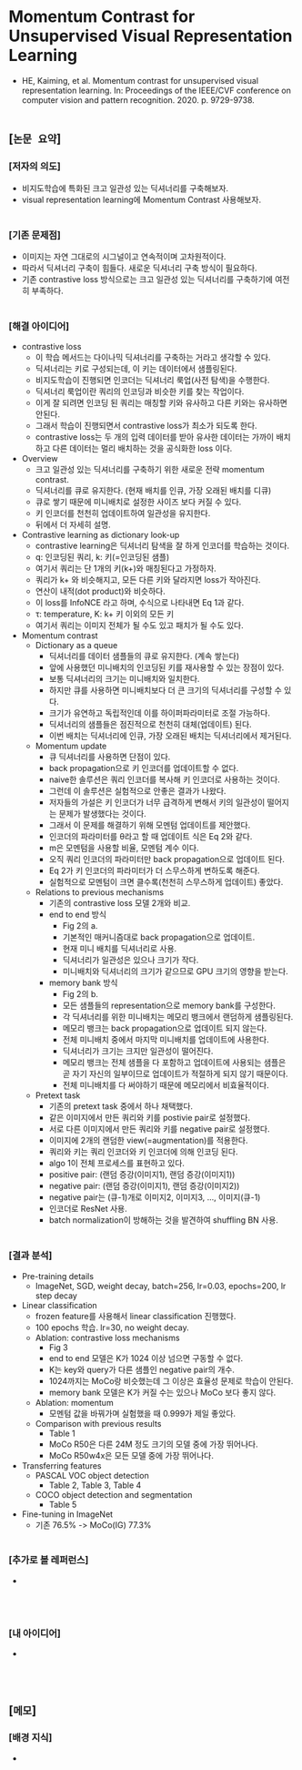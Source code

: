 # Momentum Contrast for Unsupervised Visual Representation Learning
* HE, Kaiming, et al. Momentum contrast for unsupervised visual representation learning. In: Proceedings of the IEEE/CVF conference on computer vision and pattern recognition. 2020. p. 9729-9738.
<br><br>

## [`논문 요약`]

### [저자의 의도]
* 비지도학습에 특화된 크고 일관성 있는 딕셔너리를 구축해보자.
* visual representation learning에 Momentum Contrast 사용해보자.
<br><br>

### [기존 문제점]
* 이미지는 자연 그대로의 시그널이고 연속적이며 고차원적이다.
* 따라서 딕셔너리 구축이 힘들다. 새로운 딕셔너리 구축 방식이 필요하다.
* 기존 contrastive loss 방식으로는 크고 일관성 있는 딕셔너리를 구축하기에 여전히 부족하다.
<br><br>

### [해결 아이디어]
* contrastive loss
    * 이 학습 메서드는 다이나믹 딕셔너리를 구축하는 거라고 생각할 수 있다.
    * 딕셔너리는 키로 구성되는데, 이 키는 데이터에서 샘플링된다.
    * 비지도학습이 진행되면 인코더는 딕셔너리 룩업(사전 탐색)을 수행한다.
    * 딕셔너리 룩업이란 쿼리의 인코딩과 비슷한 키를 찾는 작업이다.
    * 이게 잘 되려면 인코딩 된 쿼리는 매칭할 키와 유사하고 다른 키와는 유사하면 안된다.
    * 그래서 학습이 진행되면서 contrastive loss가 최소가 되도록 한다.
    * contrastive loss는 두 개의 입력 데이터를 받아 유사한 데이터는 가까이 배치하고 다른 데이터는 멀리 배치하는 것을 공식화한 loss 이다.
* Overview
    * 크고 일관성 있는 딕셔너리를 구축하기 위한 새로운 전략 momentum contrast.
    * 딕셔너리를 큐로 유지한다. (현재 배치를 인큐, 가장 오래된 배치를 디큐)
    * 큐로 쌓기 때문에 미니배치로 설정한 사이즈 보다 커질 수 있다.
    * 키 인코더를 천천히 업데이트하여 일관성을 유지한다.
    * 뒤에서 더 자세히 설명.
* Contrastive learning as dictionary look-up
    * contrastive learning은 딕셔너리 탐색을 잘 하게 인코더를 학습하는 것이다.
    * q: 인코딩된 쿼리, k: 키(=인코딩된 샘플)
    * 여기서 쿼리는 단 1개의 키(k+)와 매칭된다고 가정하자.
    * 쿼리가 k+ 와 비슷해지고, 모든 다른 키와 달라지면 loss가 작아진다.
    * 연산이 내적(dot product)와 비슷하다.
    * 이 loss를 InfoNCE 라고 하며, 수식으로 나타내면 Eq 1과 같다.
    * τ: temperature, K: k+ 키 이외의 모든 키
    * 여기서 쿼리는 이미지 전체가 될 수도 있고 패치가 될 수도 있다.
* Momentum contrast
    * Dictionary as a queue
        * 딕셔너리를 데이터 샘플들의 큐로 유지한다. (계속 쌓는다)
        * 앞에 사용했던 미니배치의 인코딩된 키를 재사용할 수 있는 장점이 있다.
        * 보통 딕셔너리의 크기는 미니배치와 일치한다.
        * 하지만 큐를 사용하면 미니배치보다 더 큰 크기의 딕셔너리를 구성할 수 있다.
        * 크기가 유연하고 독립적인데 이를 하이퍼파라미터로 조절 가능하다.
        * 딕셔너리의 샘플들은 점진적으로 천천히 대체(업데이트) 된다.
        * 이번 배치는 딕셔너리에 인큐, 가장 오래된 배치는 딕셔너리에서 제거된다.
    * Momentum update
        * 큐 딕셔너리를 사용하면 단점이 있다.
        * back propagation으로 키 인코더를 업데이트할 수 없다.
        * naive한 솔루션은 쿼리 인코더를 복사해 키 인코더로 사용하는 것이다.
        * 그런데 이 솔루션은 실험적으로 안좋은 결과가 나왔다.
        * 저자들의 가설은 키 인코더가 너무 급격하게 변해서 키의 일관성이 떨어지는 문제가 발생했다는 것이다.
        * 그래서 이 문제를 해결하기 위해 모멘텀 업데이트를 제안했다.
        * 인코더의 파라미터를 θ라고 할 때 업데이트 식은 Eq 2와 같다.
        * m은 모멘텀을 사용할 비율, 모멘텀 계수 이다.
        * 오직 쿼리 인코더의 파라미터만 back propagation으로 업데이트 된다.
        * Eq 2가 키 인코더의 파라미터가 더 스무스하게 변하도록 해준다.
        * 실험적으로 모멘텀이 크면 클수록(천천히 스무스하게 업데이트) 좋았다.
    * Relations to previous mechanisms
        * 기존의 contrastive loss 모델 2개와 비교.
        * end to end 방식
            * Fig 2의 a.
            * 기본적인 매커니즘대로 back propagation으로 업데이트.
            * 현재 미니 배치를 딕셔너리로 사용.
            * 딕셔너리가 일관성은 있으나 크기가 작다.
            * 미니배치와 딕셔너리의 크기가 같으므로 GPU 크기의 영향을 받는다.
        * memory bank 방식
            * Fig 2의 b.
            * 모든 샘플들의 representation으로 memory bank를 구성한다.
            * 각 딕셔너리를 위한 미니배치는 메모리 뱅크에서 랜덤하게 샘플링된다.
            * 메모리 뱅크는 back propagation으로 업데이트 되지 않는다.
            * 전체 미니배치 중에서 마지막 미니배치를 업데이트에 사용한다.
            * 딕셔너리가 크기는 크지만 일관성이 떨어진다.
            * 메모리 뱅크는 전체 샘플을 다 포함하고 업데이트에 사용되는 샘플은 곧 자기 자신의 일부이므로 업데이트가 적절하게 되지 않기 때문이다.
            * 전체 미니배치를 다 써야하기 때문에 메모리에서 비효율적이다.
    * Pretext task
        * 기존의 pretext task 중에서 하나 채택했다.
        * 같은 이미지에서 만든 쿼리와 키를 postivie pair로 설정했다.
        * 서로 다른 이미지에서 만든 쿼리와 키를 negative pair로 설정했다.
        * 이미지에 2개의 랜덤한 view(=augmentation)를 적용한다.
        * 쿼리와 키는 쿼리 인코더와 키 인코더에 의해 인코딩 된다.
        * algo 1이 전체 프로세스를 표현하고 있다.
        * positive pair: (랜덤 증강(이미지1), 랜덤 증강(이미지1))
        * negative pair: (랜덤 증강(이미지1), 랜덤 증강(이미지2))
        * negative pair는 (큐-1)개로 이미지2, 이미지3, ..., 이미지(큐-1)
        * 인코더로 ResNet 사용.
        * batch normalization이 방해하는 것을 발견하여 shuffling BN 사용.
<br><br>

### [결과 분석]
* Pre-training details
    * ImageNet, SGD, weight decay, batch=256, lr=0.03, epochs=200, lr step decay
* Linear classification
    * frozen feature를 사용해서 linear classification 진행했다.
    * 100 epochs 학습. lr=30, no weight decay.
    * Ablation: contrastive loss mechanisms
        * Fig 3
        * end to end 모델은 K가 1024 이상 넘으면 구동할 수 없다.
        * K는 key와 query가 다른 샘플인 negative pair의 개수.
        * 1024까지는 MoCo랑 비슷했는데 그 이상은 효율성 문제로 학습이 안된다.
        * memory bank 모델은 K가 커질 수는 있으나 MoCo 보다 좋지 않다.
    * Ablation: momentum
        * 모멘텀 값을 바꿔가며 실험했을 때 0.999가 제일 좋았다.
    * Comparison with previous results
        * Table 1
        * MoCo R50은 다른 24M 정도 크기의 모델 중에 가장 뛰어나다.
        * MoCo R50w4x은 모든 모델 중에 가장 뛰어나다.
* Transferring features
    * PASCAL VOC object detection
        * Table 2, Table 3, Table 4
    * COCO object detection and segmentation
        * Table 5
* Fine-tuning in ImageNet
    * 기존 76.5% -> MoCo(IG) 77.3%
<br><br>

### [추가로 볼 레퍼런스]
* 
<br><br>

### [내 아이디어]
* 
<br><br>



## [`메모`]

### [배경 지식]
* 
<br><br>


